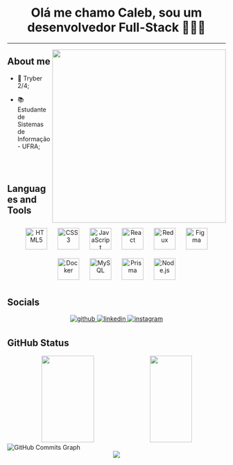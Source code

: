 # <div align="center">Olá me chamo Caleb, sou um desenvolvedor Full-Stack 🧑🏽‍💻 </div>  
---------------------------------------
<div height="200em" align="center">
<img src="https://rishavanand.github.io/static/images/greetings.gif" width="400" align="right" />
</div>  

## About me
- 💚 Tryber 2/4;  
  

- 📚 Estudante de Sistemas de Informação - UFRA;  
  

<!--- - 🧠 Aprendendo TypeScript, SQL e Node.js;  -->

<br></br>

## Languages and Tools

<div align="center">  
<img style="margin: 10px" src="https://cdn-icons-png.flaticon.com/512/732/732212.png" alt="HTML5" height="50" />  
<img style="margin: 10px" src="https://cdn-icons-png.flaticon.com/512/732/732190.png" alt="CSS3" height="50" />  
<img style="margin: 10px" src="https://upload.wikimedia.org/wikipedia/commons/thumb/9/99/Unofficial_JavaScript_logo_2.svg/480px-Unofficial_JavaScript_logo_2.svg.png" alt="JavaScript" height="50" />  
<img style="margin: 10px" src="https://raw.githubusercontent.com/rexxars/react-hexagon/master/logo/react-hexagon.png" alt="React" height="50" />  
<img style="margin: 10px" src="https://profilinator.rishav.dev/skills-assets/redux-original.svg" alt="Redux" height="50" />  
<img style="margin: 10px" src="https://profilinator.rishav.dev/skills-assets/figma-icon.svg" alt="Figma" height="50" />  
<img style="margin: 10px" src="https://cdn-icons-png.flaticon.com/512/919/919853.png" alt="Docker" height="50" />  
<img style="margin: 10px" src="https://cdn.icon-icons.com/icons2/1381/PNG/512/mysqlworkbench_93532.png" alt="MySQL" height="50" />  
<img style="margin: 10px" src="https://profilinator.rishav.dev/skills-assets/prisma.png" alt="Prisma" height="50" /> 
<!--<img style="margin: 10px" src="https://symbols.getvecta.com/stencil_95/67_sequelize-icon.54c1e009e5.png" alt="Sequelize" height="50" /> -->
<!-- <img style="margin: 10px" src="https://profilinator.rishav.dev/skills-assets/typescript-original.svg" alt="TypeScript" height="50" />   -->
<img style="margin: 10px" src="https://icons-for-free.com/iconfiles/png/512/js+library+long+shadow+nodejs+web+icon-1320184850167478047.png" alt="Node.js" height="50" /> 
</div>
<div align="center">  
 
</div>


## Socials

<div align="center">
<a href="https://github.com/jovemcleb" target="_blank">
<img src=https://img.shields.io/badge/github-%2324292e.svg?&style=for-the-badge&logo=github&logoColor=white alt=github style="margin-bottom: 5px;" />
</a>
<a href="https://www.linkedin.com/in/caleb-lima/" target="_blank">
<img src=https://img.shields.io/badge/linkedin-%231E77B5.svg?&style=for-the-badge&logo=linkedin&logoColor=white alt=linkedin style="margin-bottom: 5px;" />
</a>
<a href="https://www.instagram.com/jovemcleb/" target="_blank">
<img src=https://img.shields.io/badge/instagram-%23000000.svg?&style=for-the-badge&logo=instagram&logoColor=white alt=instagram style="margin-bottom: 5px;" />
</a>  
</div>  

## GitHub Status


<div align="center">
<img width="49%" height="200rem" src="https://github-readme-stats.vercel.app/api?username=jovemcleb&show_icons=true&count_private=true&hide_border=true&theme=nightowl" /> 

<img width="44%" height="200rem" src="https://github-readme-stats.vercel.app/api/top-langs/?username=jovemcleb&hide_border=true&layout=compact&theme=nightowl" />
</div>

<img src="https://activity-graph.herokuapp.com/graph?username=jovemcleb&bg_color=0f172a&color=ffffff&line=a855f7&point=ffffff&area_color=0f172a&area=true&hide_border=true&custom_title=GitHub%20Commits%20Graph" alt="GitHub Commits Graph" />


<div align="center">
<img src="https://komarev.com/ghpvc/?username=jovemcleb&&style=flat-square" align="center" />
</div>  
